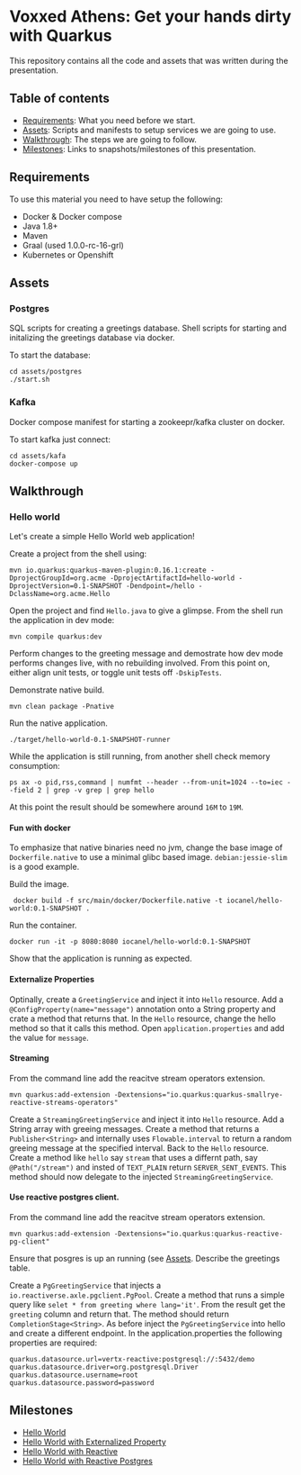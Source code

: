 # Voxxed Athens: Get your hands dirty with Quarkus

This repository contains all the code and assets that was written during the presentation.

## Table of contents
 - [Requirements](#Requirements): What you need before we start.
 - [Assets](#Assets): Scripts and manifests to setup services we are going to use.
 - [Walkthrough](#Walkthrough): The steps we are going to follow.
 - [Milestones](#Milestones): Links to snapshots/milestones of this presentation.

## Requirements
To use this material you need to have setup the following:

- Docker & Docker compose
- Java 1.8+
- Maven
- Graal (used 1.0.0-rc-16-grl)
- Kubernetes or Openshift

## Assets

### Postgres
SQL scripts for creating a greetings database.
Shell scripts for starting and initalizing the greetings database via docker.

To start the database:

    cd assets/postgres
    ./start.sh
    
    
### Kafka
Docker compose manifest for starting a zookeepr/kafka cluster on docker.

To start kafka just connect:

    cd assets/kafa
    docker-compose up

## Walkthrough

### Hello world
Let's create a simple Hello World web application!

Create a project from the shell using:

    mvn io.quarkus:quarkus-maven-plugin:0.16.1:create -DprojectGroupId=org.acme -DprojectArtifactId=hello-world -DprojectVersion=0.1-SNAPSHOT -Dendpoint=/hello -DclassName=org.acme.Hello

Open the project and find `Hello.java` to give a glimpse.
From the shell run the application in dev mode:

    mvn compile quarkus:dev

Perform changes to the greeting message and demostrate how dev mode performs changes live, with no rebuilding involved.
From this point on, either align unit tests, or toggle unit tests off `-DskipTests`.

Demonstrate native build.

    mvn clean package -Pnative
    
Run the native application.


    ./target/hello-world-0.1-SNAPSHOT-runner
    
While the application is still running, from another shell check memory consumption:

    ps ax -o pid,rss,command | numfmt --header --from-unit=1024 --to=iec --field 2 | grep -v grep | grep hello
    
At this point the result should be somewhere around `16M` to `19M`.

#### Fun with docker

To emphasize that native binaries need no jvm, change the base image of `Dockerfile.native` to use a minimal glibc based image.
`debian:jessie-slim` is a good example.

Build the image.

     docker build -f src/main/docker/Dockerfile.native -t iocanel/hello-world:0.1-SNAPSHOT .
     
Run the container.

    docker run -it -p 8080:8080 iocanel/hello-world:0.1-SNAPSHOT
    
Show that the application is running as expected.
    
#### Externalize Properties

Optinally, create a `GreetingService` and inject it into `Hello` resource.
Add a `@ConfigProperty(name="message")` annotation onto a String property and crate a method that returns that.
In the `Hello` resource, change the hello method so that it calls this method.
Open `application.properties` and add the value for `message`.


#### Streaming 

From the command line add the reacitve stream operators extension.

    mvn quarkus:add-extension -Dextensions="io.quarkus:quarkus-smallrye-reactive-streams-operators"
    
    
Create a `StreamingGreetingService` and inject it into `Hello` resource.
Add a String array with greeing messages.
Create a method that returns a `Publisher<String>` and internally uses `Flowable.interval` to return a random greeing message at the specified interval.
Back to the `Hello` resource. Create a method like `hello` say `stream` that uses a differnt path, say `@Path("/stream")` and insted of `TEXT_PLAIN` return `SERVER_SENT_EVENTS`.
This method should now delegate to the injected `StreamingGreetingService`.

#### Use reactive postgres client.

From the command line add the reacitve stream operators extension.

    mvn quarkus:add-extension -Dextensions="io.quarkus:quarkus-reactive-pg-client"
    
Ensure that posgres is up an running (see  [Assets](#Assets). Describe the greetings table.

Create a `PgGreetingService` that injects a `io.reactiverse.axle.pgclient.PgPool`.
Create a method that runs a simple query like `selet * from greeting where lang='it'`.
From the result get the `greeting` column and return that. The method should return `CompletionStage<String>`.
As before inject the `PgGreetingService` into hello and create a different endpoint.
In the application.properties the following properties are required:

    quarkus.datasource.url=vertx-reactive:postgresql://:5432/demo
    quarkus.datasource.driver=org.postgresql.Driver
    quarkus.datasource.username=root
    quarkus.datasource.password=password 

## Milestones
- [Hello World](https://github.com/iocanel/voxxed-athens-2019/tree/01-hello-world)
- [Hello World with Externalized Property](https://github.com/iocanel/voxxed-athens-2019/tree/02-hello-world-with-externalized-property)
- [Hello World with Reactive](https://github.com/iocanel/voxxed-athens-2019/tree/03-hello-world-with-reactive)
- [Hello World with Reactive Postgres](https://github.com/iocanel/voxxed-athens-2019/tree/04-hello-world-with-reactive-postgres)
